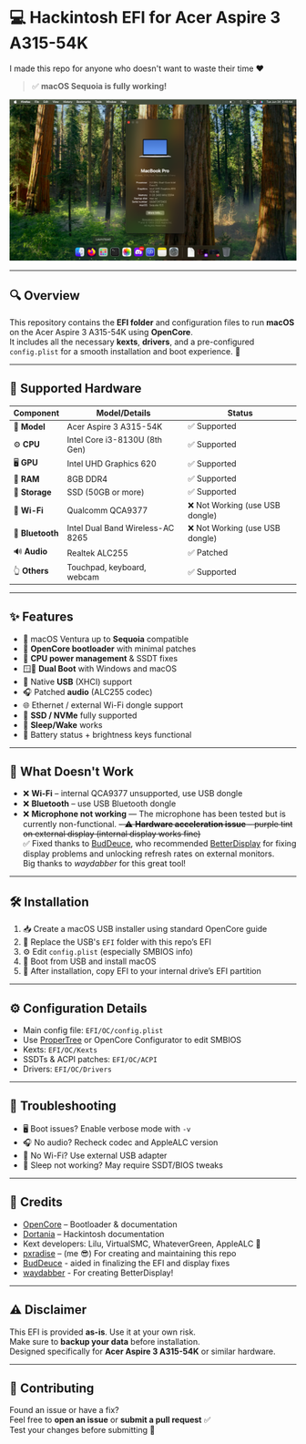 # 💻 Hackintosh EFI for Acer Aspire 3 A315-54K

I made this repo for anyone who doesn't want to waste their time ❤️

> ✅ **macOS Sequoia is fully working!**

![macOS Screenshot](MACOS.png)

---

## 🔍 Overview

This repository contains the **EFI folder** and configuration files to run **macOS** on the Acer Aspire 3 A315-54K using **OpenCore**.  
It includes all the necessary **kexts**, **drivers**, and a pre-configured `config.plist` for a smooth installation and boot experience. 🚀

---

## 🧩 Supported Hardware

| Component     | Model/Details                             | Status         |
|---------------|-------------------------------------------|----------------|
| 💼 **Model**     | Acer Aspire 3 A315-54K                   | ✅ Supported    |
| ⚙️ **CPU**       | Intel Core i3-8130U (8th Gen)            | ✅ Supported    |
| 🖥️ **GPU**       | Intel UHD Graphics 620                   | ✅ Supported    |
| 🧠 **RAM**       | 8GB DDR4                                 | ✅ Supported    |
| 💾 **Storage**   | SSD (50GB or more)                       | ✅ Supported    |
| 📡 **Wi-Fi**     | Qualcomm QCA9377                         | ❌ Not Working (use USB dongle) |
| 📡 **Bluetooth** | Intel Dual Band Wireless-AC 8265         | ❌ Not Working (use USB dongle) |
| 🔊 **Audio**     | Realtek ALC255                           | ✅ Patched      |
| 👆 **Others**    | Touchpad, keyboard, webcam               | ✅ Supported    |

---

## ✨ Features

- 🍎 macOS Ventura up to **Sequoia** compatible
- 🧰 **OpenCore bootloader** with minimal patches
- 🔋 **CPU power management** & SSDT fixes
- 🪟🍏 **Dual Boot** with Windows and macOS
- 🔌 Native **USB** (XHCI) support
- 🎧 Patched **audio** (ALC255 codec)
- 🌐 Ethernet / external Wi-Fi dongle support
- 💽 **SSD / NVMe** fully supported
- 🌙 **Sleep/Wake** works
- 🔋 Battery status + brightness keys functional

---

## 🚫 What Doesn't Work

- ❌ **Wi-Fi** – internal QCA9377 unsupported, use USB dongle
- ❌ **Bluetooth** – use USB Bluetooth dongle
- ❌ **Microphone not working** — The microphone has been tested but is currently non-functional.
~~- ⚠️ **Hardware acceleration issue** – purple tint on external display (internal display works fine)~~  
✅ Fixed thanks to [BudDeuce](https://discord.com/users/910329683726459010), who recommended [BetterDisplay](https://github.com/waydabber/BetterDisplay) for fixing display problems and unlocking refresh rates on external monitors.  
Big thanks to *waydabber* for this great tool!

---

## 🛠 Installation

1. 📥 Create a macOS USB installer using standard OpenCore guide  
2. 📁 Replace the USB's `EFI` folder with this repo’s EFI  
3. ⚙️ Edit `config.plist` (especially SMBIOS info)  
4. 🚀 Boot from USB and install macOS  
5. 💾 After installation, copy EFI to your internal drive’s EFI partition

---

## ⚙️ Configuration Details

- Main config file: `EFI/OC/config.plist`  
- Use [ProperTree](https://github.com/corpnewt/ProperTree) or OpenCore Configurator to edit SMBIOS  
- Kexts: `EFI/OC/Kexts`  
- SSDTs & ACPI patches: `EFI/OC/ACPI`  
- Drivers: `EFI/OC/Drivers`

---

## 🧯 Troubleshooting

- 🖥️ Boot issues? Enable verbose mode with `-v`
- 🎧 No audio? Recheck codec and AppleALC version
- 📶 No Wi-Fi? Use external USB adapter
- 🌙 Sleep not working? May require SSDT/BIOS tweaks

---

## 🙌 Credits

- [OpenCore](https://dortania.github.io/OpenCore-Install-Guide/) – Bootloader & documentation  
- [Dortania](https://dortania.github.io/) – Hackintosh documentation  
- Kext developers: Lilu, VirtualSMC, WhateverGreen, AppleALC 🔧  
- [pxradise](https://slat.cc/paradiso) – (me 😎) For creating and maintaining this repo
- [BudDeuce](https://discord.com/users/910329683726459010) - aided in finalizing the EFI and display fixes
- [waydabber](https://github.com/waydabber/) - For creating BetterDisplay!
---

## ⚠️ Disclaimer

This EFI is provided **as-is**. Use it at your own risk.  
Make sure to **backup your data** before installation.  
Designed specifically for **Acer Aspire 3 A315-54K** or similar hardware.

---

## 🤝 Contributing

Found an issue or have a fix?  
Feel free to **open an issue** or **submit a pull request** ✅  
Test your changes before submitting 🧪
